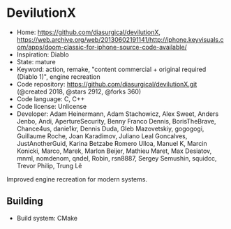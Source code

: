 # DevilutionX

- Home: https://github.com/diasurgical/devilutionX, https://web.archive.org/web/20130602191141/http://iphone.keyvisuals.com/apps/doom-classic-for-iphone-source-code-available/
- Inspiration: Diablo
- State: mature
- Keyword: action, remake, "content commercial + original required (Diablo 1)", engine recreation
- Code repository: https://github.com/diasurgical/devilutionX.git (@created 2018, @stars 2912, @forks 360)
- Code language: C, C++
- Code license: Unlicense
- Developer: Adam Heinermann, Adam Stachowicz, Alex Sweet, Anders Jenbo, Andi, ApertureSecurity, Benny Franco Dennis, BorisTheBrave, Chance4us, danie1kr, Dennis Duda, Gleb Mazovetskiy, gogogogi, Guillaume Roche, Joan Karadimov, Juliano Leal Goncalves, JustAnotherGuid, Karina Betzabe Romero Ulloa, Manuel K, Marcin Konicki, Marco, Marek, Marlon Beijer, Mathieu Maret, Max Desiatov, mnml, nomdenom, qndel, Robin, rsn8887, Sergey Semushin, squidcc, Trevor Philip, Trung Lê

Improved engine recreation for modern systems.

## Building

- Build system: CMake
